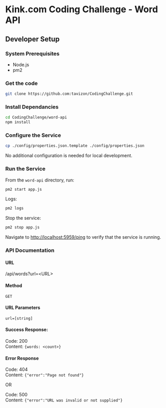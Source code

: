 # Kink.com Coding Challenge - Word API

## Developer Setup

### System Prerequisites

- Node.js
- pm2

### Get the code
```bash
git clone https://github.com:tavizon/CodingChallenge.git
```

### Install Dependancies

```bash
cd CodingChallenge/word-api
npm install
```

### Configure the Service

```bash
cp ./config/properties.json.template ./config/properties.json
```

No additional configuration is needed for local development.

### Run the Service

From the `word-api` directory, run:

```bash
pm2 start app.js
```

Logs:

```bash
pm2 logs
```

Stop the service:

```bash
pm2 stop app.js
````

Navigate to [http://localhost:5959/ping](http://localhost:5959/ping) to verify that the service is running.

### API Documentation

#### URL

/api/words?url=\<URL\>

#### Method

`GET`

#### URL Parameters

`url=[string]`

#### Success Response:
Code: 200 <br />
Content: `{words: <count>}`

#### Error Response
Code: 404 <br />
Content: `{"error":"Page not found"}`

OR

Code: 500 <br />
Content: `{"error":"URL was invalid or not supplied"}`
